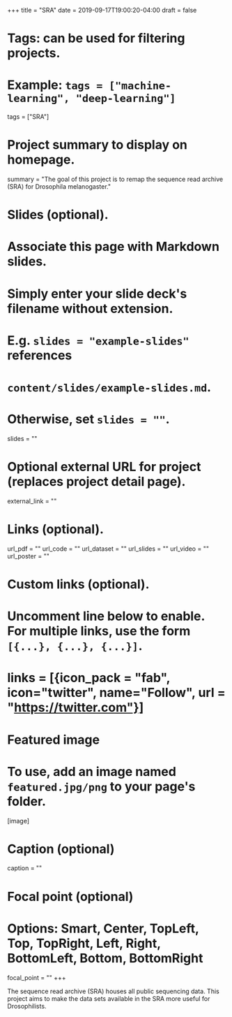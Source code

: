 +++
title = "SRA"
date = 2019-09-17T19:00:20-04:00
draft = false

# Tags: can be used for filtering projects.
# Example: `tags = ["machine-learning", "deep-learning"]`
tags = ["SRA"]

# Project summary to display on homepage.
summary = "The goal of this project is to remap the sequence read archive (SRA) for Drosophila melanogaster."

# Slides (optional).
#   Associate this page with Markdown slides.
#   Simply enter your slide deck's filename without extension.
#   E.g. `slides = "example-slides"` references 
#   `content/slides/example-slides.md`.
#   Otherwise, set `slides = ""`.
slides = ""

# Optional external URL for project (replaces project detail page).
external_link = ""

# Links (optional).
url_pdf = ""
url_code = ""
url_dataset = ""
url_slides = ""
url_video = ""
url_poster = ""

# Custom links (optional).
#   Uncomment line below to enable. For multiple links, use the form `[{...}, {...}, {...}]`.
# links = [{icon_pack = "fab", icon="twitter", name="Follow", url = "https://twitter.com"}]

# Featured image
# To use, add an image named `featured.jpg/png` to your page's folder. 
[image]
  # Caption (optional)
  caption = ""

  # Focal point (optional)
  # Options: Smart, Center, TopLeft, Top, TopRight, Left, Right, BottomLeft, Bottom, BottomRight
  focal_point = ""
+++

The sequence read archive (SRA) houses all public sequencing data.
This project aims to make the data sets available in the SRA more useful for Drosophilists. 
